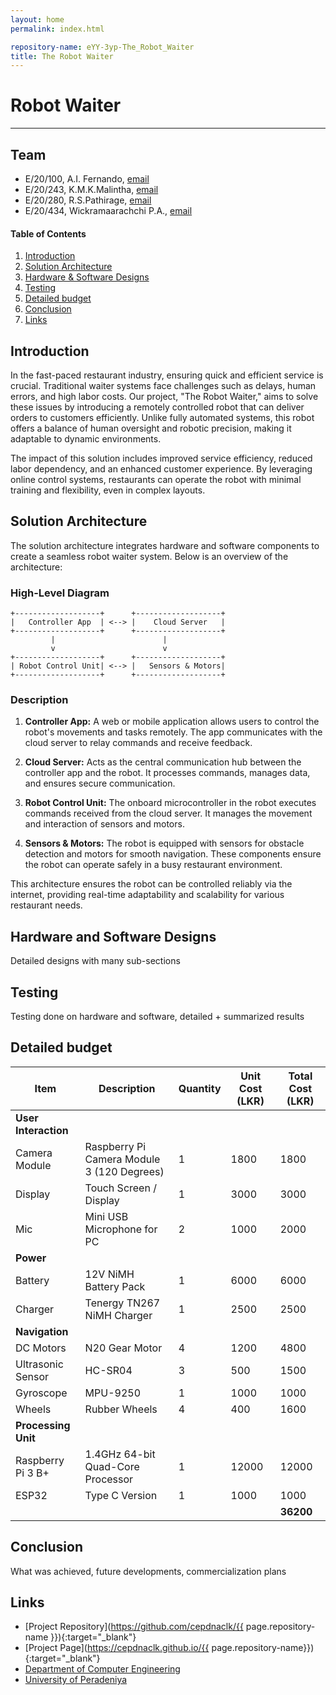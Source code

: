 ```yaml
---
layout: home
permalink: index.html

repository-name: eYY-3yp-The_Robot_Waiter
title: The Robot Waiter
---
```


[comment]: # "This is the standard layout for the project, but you can clean this and use your own template"

# Robot Waiter

---

## Team
-  E/20/100, A.I. Fernando, [email](mailto:e20100@eng.pdn.ac.lk)
-  E/20/243, K.M.K.Malintha, [email](mailto:e20243@eng.pdn.ac.lk)
-  E/20/280, R.S.Pathirage, [email](mailto:e20280@eng.pdn.ac.lk)
-  E/20/434, Wickramaarachchi P.A., [email](mailto:e20434@eng.pdn.ac.lk)

<!-- Image (photo/drawing of the final hardware) should be here -->

<!-- This is a sample image, to show how to add images to your page. To learn more options, please refer [this](https://projects.ce.pdn.ac.lk/docs/faq/how-to-add-an-image/) -->

<!-- ![Sample Image](./images/sample.png) -->

#### Table of Contents
1. [Introduction](#introduction)
2. [Solution Architecture](#solution-architecture )
3. [Hardware & Software Designs](#hardware-and-software-designs)
4. [Testing](#testing)
5. [Detailed budget](#detailed-budget)
6. [Conclusion](#conclusion)
7. [Links](#links)

## Introduction

In the fast-paced restaurant industry, ensuring quick and efficient service is crucial. Traditional waiter systems face challenges such as delays, human errors, and high labor costs. Our project, "The Robot Waiter," aims to solve these issues by introducing a remotely controlled robot that can deliver orders to customers efficiently. Unlike fully automated systems, this robot offers a balance of human oversight and robotic precision, making it adaptable to dynamic environments.

The impact of this solution includes improved service efficiency, reduced labor dependency, and an enhanced customer experience. By leveraging online control systems, restaurants can operate the robot with minimal training and flexibility, even in complex layouts.

## Solution Architecture

The solution architecture integrates hardware and software components to create a seamless robot waiter system. Below is an overview of the architecture:

### High-Level Diagram

```plaintext
+-------------------+      +-------------------+
|   Controller App  | <--> |    Cloud Server   |
+-------------------+      +-------------------+
         |                        |
         v                        v
+-------------------+      +-------------------+
| Robot Control Unit| <--> |   Sensors & Motors|
+-------------------+      +-------------------+
```

### Description

1. **Controller App:** A web or mobile application allows users to control the robot's movements and tasks remotely. The app communicates with the cloud server to relay commands and receive feedback.

2. **Cloud Server:** Acts as the central communication hub between the controller app and the robot. It processes commands, manages data, and ensures secure communication.

3. **Robot Control Unit:** The onboard microcontroller in the robot executes commands received from the cloud server. It manages the movement and interaction of sensors and motors.

4. **Sensors & Motors:** The robot is equipped with sensors for obstacle detection and motors for smooth navigation. These components ensure the robot can operate safely in a busy restaurant environment.

This architecture ensures the robot can be controlled reliably via the internet, providing real-time adaptability and scalability for various restaurant needs.

## Hardware and Software Designs

Detailed designs with many sub-sections

## Testing

Testing done on hardware and software, detailed + summarized results

## Detailed budget

| Item                | Description                          | Quantity | Unit Cost (LKR) | Total Cost (LKR) |
|---------------------|--------------------------------------|----------|-----------------|-----------------|
| **User Interaction**|                                      |          |                 |                 |
| Camera Module       | Raspberry Pi Camera Module 3 (120 Degrees) | 1        | 1800            | 1800            |
| Display             | Touch Screen / Display              | 1        | 3000            | 3000            |
| Mic                 | Mini USB Microphone for PC          | 2        | 1000            | 2000            |
| **Power**           |                                      |          |                 |                 |
| Battery             | 12V NiMH Battery Pack               | 1        | 6000            | 6000            |
| Charger             | Tenergy TN267 NiMH Charger          | 1        | 2500            | 2500            |
| **Navigation**      |                                      |          |                 |                 |
| DC Motors           | N20 Gear Motor                      | 4        | 1200            | 4800            |
| Ultrasonic Sensor   | HC-SR04                             | 3        | 500             | 1500            |
| Gyroscope           | MPU-9250                            | 1        | 1000            | 1000            |
| Wheels              | Rubber Wheels                       | 4        | 400             | 1600            |
| **Processing Unit** |                                      |          |                 |                 |
| Raspberry Pi 3 B+   | 1.4GHz 64-bit Quad-Core Processor   | 1        | 12000           | 12000           |
| ESP32               | Type C Version                      | 1        | 1000            | 1000            |
|                     |                                      |          |                 | **36200**       |


## Conclusion

What was achieved, future developments, commercialization plans

## Links

- [Project Repository](https://github.com/cepdnaclk/{{ page.repository-name }}){:target="_blank"}
- [Project Page](https://cepdnaclk.github.io/{{ page.repository-name}}){:target="_blank"}
- [Department of Computer Engineering](http://www.ce.pdn.ac.lk/)
- [University of Peradeniya](https://eng.pdn.ac.lk/)

[//]: # (Please refer this to learn more about Markdown syntax)
[//]: # (https://github.com/adam-p/markdown-here/wiki/Markdown-Cheatsheet)
